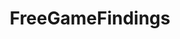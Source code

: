---
title: FreeGameFindings
crosslinks:
- FreeGamesOnSteam
- GameDeals
- Steam
- PS4
- GameDealsMeta
- discordapp
- paydaytheheist
- xkcd
- NoStupidQuestions
- apphookup
- autotldr
- QuakeChampions
- metric_units
- hearthstone
- AskReddit
- microsoftsoftwareswap
- gamedeals
- nvidia
- gaming
- Reddit101
---